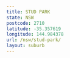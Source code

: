 ```yaml
---
title: STUD PARK
state: NSW
postcode: 2710
latitude: -35.357619
longitude: 144.984378
url: /nsw/stud-park/
layout: suburb
---
```

